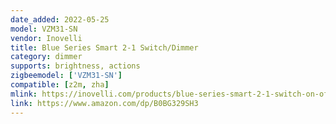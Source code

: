 ```yaml
---
date_added: 2022-05-25
model: VZM31-SN
vendor: Inovelli
title: Blue Series Smart 2-1 Switch/Dimmer
category: dimmer
supports: brightness, actions
zigbeemodel: ['VZM31-SN']
compatible: [z2m, zha]
mlink: https://inovelli.com/products/blue-series-smart-2-1-switch-on-off-or-dimmer
link: https://www.amazon.com/dp/B0BG329SH3
---
```

